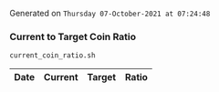 Generated on `Thursday 07-October-2021 at 07:24:48`

### Current to Target Coin Ratio
`current_coin_ratio.sh`

Date|Current|Target|Ratio
---|---|---|---
